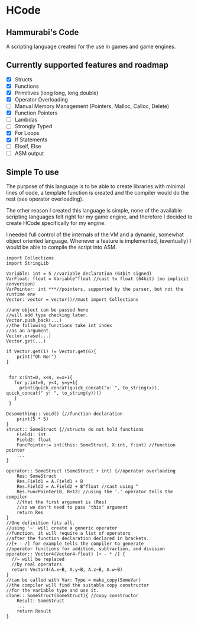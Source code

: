 # HCode

## Hammurabi's Code

A scripting language created for the use in games and game engines.
## Currently supported features and roadmap

 - [x] Structs
 - [x] Functions
 - [x] Primitives (long long, long double)
 - [x] Operator Overloading
 - [ ] Manual Memory Management (Pointers, Malloc, Calloc, Delete)
 - [x] Function Pointers
 - [ ] Lambdas
 - [ ] Strongly Typed
 - [x] For Loops
 - [x] If Statements
 - [ ] Elseif, Else
 - [ ] ASM output

## Simple To use
The purpose of this language is to be able to create libraries with minimal lines of code, a template function is created and the compiler would do the rest (see operator overloading).

The other reason I created this language is simple, none of the available scripting languages felt right for my game engine, and therefore I decided to create HCode specifically for my engine.    

I needed full control of the internals of the VM and a dynamic, somewhat object oriented language.
Whenever a feature is implemented, (eventually) I would be able to compile the script into ASM.

    import Collections
    import StringLib
    
    Variable: int = 5 //variable declaration (64bit signed)
    VarFloat: float = Variable^float //cast to float (64bit) (no implicit conversion)
    VarPointer: int ***//pointers, supported by the parser, but not the runtime env
    Vector: vector = vector()//must import Collections
    
    //any object can be passed here
    //will add type checking later.
    Vector.push_back(...)
    //the following functions take int index
    //as an argument.
    Vector.erase(...)
    Vector.get(...)
    
    if Vector.get(1) != Vector.get(6){
        print("Oh No!")
    }
    
    
     for x:int=0, x<4, x=x+1{
       for y:int=0, y<4, y=y+1{
         print(quick_concat(quick_concat("x: ", to_string(x)),   quick_concat(" y: ", to_string(y))))
       }
     }
    
    Dosomething:: void() {//function declaration
	    print(5 * 5)
    }
    struct:: SomeStruct {//structs do not hold functions
	    Field1: int
	    Field2: float
	    FuncPointer:= int(this: SomeStruct, X:int, Y:int) //function pointer
	    ...
    }
    
    operator:: SomeStruct (SomeStruct + int) {//operator overloading
	    Res: SomeStruct
	    Res.Field1 = A.Field1 + B
	    Res.Field2 = A.Field2 + B^float //cast using ^
	    Res.FuncPointer(B, B+12) //using the '.' operator tells the compiler
	    //that the first argument is (Res)
	    //so we don't need to pass "this" argument
	    return Res
    }
    //One definition fits all.
    //using '~' will create a generic operator
    //function, it will require a list of operators
    //after the function declaration declared in brackets.
    //[+ - /] for example tells the compiler to generate
    //operator functions for addition, subtraction, and division
    operator:: Vector4(Vector4~float) [+ - * /] {
      //~ will be replaced
      //by real operators
      return Vector4(A.x~B, A.y~B, A.z~B, A.w~B)
    }
    //can be called with Var: Type = make_copy(SomeVar)
    //the compiler will find the suitable copy constructor
    //for the variable type and use it.
    clone:: SomeStruct(SomeStruct){ //copy constructor
        Result: SomeStruct
        ...
        return Result
    }
